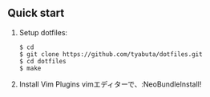 
## Quick start

1. Setup dotfiles:

    ```
    $ cd
    $ git clone https://github.com/tyabuta/dotfiles.git
    $ cd dotfiles
    $ make
    ```
2. Install Vim Plugins
    vimエディターで、:NeoBundleInstall!
